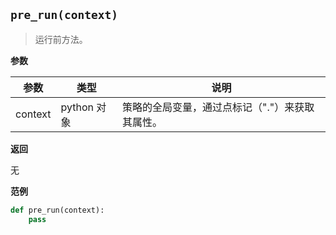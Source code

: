 ## `pre_run(context)`<div id='pre_run'></div>

> 运行前方法。

**参数**

| 参数    | 类型        | 说明                                            |
| ------- | ----------- | ----------------------------------------------- |
| context | python 对象 | 策略的全局变量，通过点标记（"."）来获取其属性。 |

**返回**

无

**范例**

```python
def pre_run(context):
    pass
```

## 